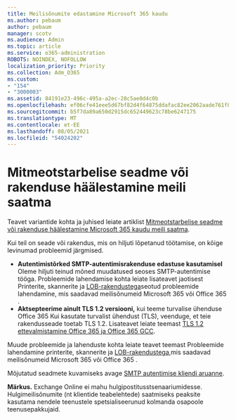 ```yaml
---
title: Meilisõnumite edastamine Microsoft 365 kaudu
ms.author: pebaum
author: pebaum
manager: scotv
ms.audience: Admin
ms.topic: article
ms.service: o365-administration
ROBOTS: NOINDEX, NOFOLLOW
localization_priority: Priority
ms.collection: Adm_O365
ms.custom:
- "154"
- "3000003"
ms.assetid: 84191e23-496c-495a-a2ec-28c5ae0d4c0b
ms.openlocfilehash: ef06cfe41eee5d67bf82d4f64875ddafac82ee2062aade761f81b906cd428dd5
ms.sourcegitcommit: b5f7da89a650d2915dc652449623c78be6247175
ms.translationtype: MT
ms.contentlocale: et-EE
ms.lasthandoff: 08/05/2021
ms.locfileid: "54024202"
---
```

# <a name="set-up-a-multifunction-device-or-application-to-send-email"></a>Mitmeotstarbelise seadme või rakenduse häälestamine meili saatma

Teavet variantide kohta ja juhised leiate artiklist [Mitmeotstarbelise seadme või rakenduse häälestamine Microsoft 365 kaudu meili saatma](/Exchange/mail-flow-best-practices/how-to-set-up-a-multifunction-device-or-application-to-send-email-using-microsoft-365-or-office-365).
  
Kui teil on seade või rakendus, mis on hiljuti lõpetanud töötamise, on kõige levinumad probleemid järgmised.

- **Autentimistõrked SMTP-autentimisrakenduse edastuse kasutamisel** Oleme hiljuti teinud mõned muudatused seoses SMTP-autentimise tööga. Probleemide lahendamise kohta leiate lisateavet jaotisest Printerite, skannerite ja [LOB-rakendustega](/Exchange/mail-flow-best-practices/fix-issues-with-printers-scanners-and-lob-applications-that-send-email-using-off#error-authentication-unsuccessful)seotud probleemide lahendamine, mis saadavad meilisõnumeid Microsoft 365 või Office 365 .
- **Aktsepteerime ainult TLS 1.2 versiooni,** kui teeme turvalise ühenduse Office 365 Kui kasutate turvalist ühendust (TLS), veenduge, et teie rakendusseade toetab TLS 1.2. Lisateavet leiate teemast [TLS 1.2 ettevalmistamine Office 365 ja Office 365 GCC](/microsoft-365/compliance/prepare-tls-1.2-in-office-365).
 
Muude probleemide ja lahenduste kohta leiate teavet teemast Probleemide lahendamine printerite, skannerite ja [LOB-rakendustega,](/Exchange/mail-flow-best-practices/fix-issues-with-printers-scanners-and-lob-applications-that-send-email-using-off)mis saadavad meilisõnumeid Microsoft 365 või Office 365 .

Mõjutatud seadmete kuvamiseks avage [SMTP autentimise kliendi aruanne](https://protection.office.com/mailflow/dashboard).

**Märkus.** Exchange Online ei mahu hulgipostitusstsenaariumidesse. Hulgimeilisõnumite (nt klientide teabelehtede) saatmiseks peaksite kasutama nendele teenustele spetsialiseerunud kolmanda osapoole teenusepakkujaid.
